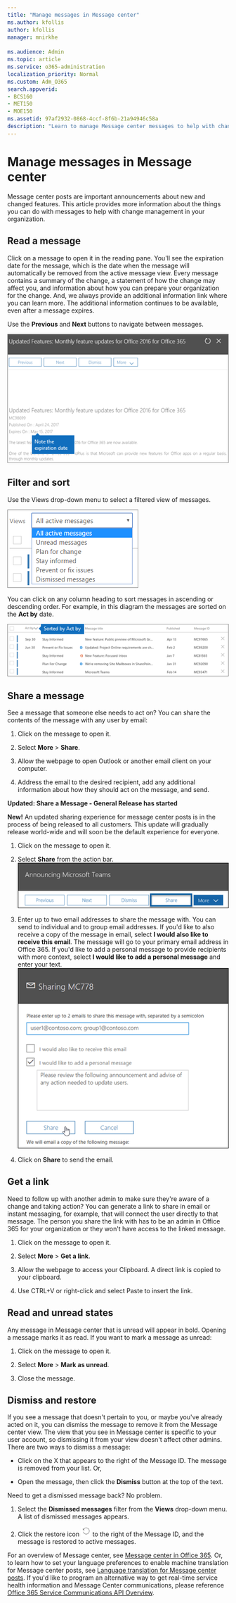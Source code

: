 ```yaml
---
title: "Manage messages in Message center"
ms.author: kfollis
author: kfollis
manager: mnirkhe

ms.audience: Admin
ms.topic: article
ms.service: o365-administration
localization_priority: Normal
ms.custom: Adm_O365
search.appverid:
- BCS160
- MET150
- MOE150
ms.assetid: 97af2932-0868-4ccf-8f6b-21a94946c58a
description: "Learn to manage Message center messages to help with change management."
---
```


# Manage messages in Message center

Message center posts are important announcements about new and changed features. This article provides more information about the things you can do with messages to help with change management in your organization.
  
## Read a message

Click on a message to open it in the reading pane. You'll see the expiration date for the message, which is the date when the message will automatically be removed from the active message view. Every message contains a summary of the change, a statement of how the change may affect you, and information about how you can prepare your organization for the change. And, we always provide an additional information link where you can learn more. The additional information continues to be available, even after a message expires.
  
Use the **Previous** and **Next** buttons to navigate between messages. 
  
![Example message noting expiration date](../media/e47cd136-3f17-4559-be1c-2787ebb411dc.png)
  
## Filter and sort

Use the Views drop-down menu to select a filtered view of messages.
  
![Message Center views menu expanded to show filters](../media/5df2d11b-2547-4430-ae75-5bbe48a5a139.png)
  
You can click on any column heading to sort messages in ascending or descending order. For example, in this diagram the messages are sorted on the **Act by** date. 
  
![Message center sorted by Act by column](../media/10342802-0bd7-4dd3-9003-e86ff226f85a.png)
  
## Share a message

See a message that someone else needs to act on? You can share the contents of the message with any user by email:
  
1. Click on the message to open it.
    
2. Select **More** \> **Share**.
    
3. Allow the webpage to open Outlook or another email client on your computer.
    
4. Address the email to the desired recipient, add any additional information about how they should act on the message, and send.
    
 **Updated: Share a Message - General Release has started**
  
 **New!** An updated sharing experience for message center posts is in the process of being released to all customers. This update will gradually release world-wide and will soon be the default experience for everyone. 
  
1. Click on the message to open it.
    
2. Select **Share** from the action bar. ![A screenshot of the message center post action bar](../media/43f6adc4-8cf9-4437-8e25-dc9c7367301d.png)
  
3. Enter up to two email addresses to share the message with. You can send to individual and to group email addresses. If you'd like to also receive a copy of the message in email, select **I would also like to receive this email**. The message will go to your primary email address in Office 365. If you'd like to add a personal message to provide recipients with more context, select **I would like to add a personal message** and enter your text. ![A screenshot of the message sharing screen](../media/c490096e-ba8b-412d-92ab-2dfed223da11.png)
  
4. Click on **Share** to send the email. 
    
## Get a link

Need to follow up with another admin to make sure they're aware of a change and taking action? You can generate a link to share in email or instant messaging, for example, that will connect the user directly to that message. The person you share the link with has to be an admin in Office 365 for your organization or they won't have access to the linked message.
  
1. Click on the message to open it.
    
2. Select **More** \> **Get a link**.
    
3. Allow the webpage to access your Clipboard. A direct link is copied to your clipboard.
    
4. Use CTRL+V or right-click and select Paste to insert the link.
    
## Read and unread states

Any message in Message center that is unread will appear in bold. Opening a message marks it as read. If you want to mark a message as unread:
  
1. Click on the message to open it.
    
2. Select **More** \> **Mark as unread**.
    
3. Close the message.
    
## Dismiss and restore

If you see a message that doesn't pertain to you, or maybe you've already acted on it, you can dismiss the message to remove it from the Message center view. The view that you see in Message center is specific to your user account, so dismissing it from your view doesn't affect other admins. There are two ways to dismiss a message:
  
- Click on the X that appears to the right of the Message ID. The message is removed from your list. Or,
    
- Open the message, then click the **Dismiss** button at the top of the text. 
    
Need to get a dismissed message back? No problem.
  
1. Select the **Dismissed messages** filter from the **Views** drop-down menu. A list of dismissed messages appears. 
    
2. Click the restore icon ![Refresh icon](../media/4565dd14-7d6a-4c42-91b7-91cc34977a43.png) to the right of the Message ID, and the message is restored to active messages. 
    
For an overview of Message center, see [Message center in Office 365](message-center.md). Or, to learn how to set your language preferences to enable machine translation for Message center posts, see [Language translation for Message center posts](language-translation-for-message-center-posts.md). If you'd like to program an alternative way to get real-time service health information and Message Center communications, please reference [Office 365 Service Communications API Overview](https://go.microsoft.com/fwlink/p/?linkid=848507).
  

